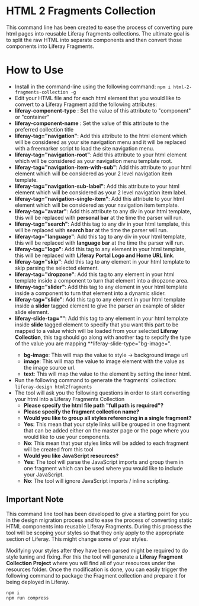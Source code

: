 # HTML 2 Fragments Collection

This command line has been created to ease the process of converting pure html pages into reusable Liferay fragments collections. The ultimate goal is to split the raw HTML into separate components and then convert those components into Liferay Fragments.

# [](https://www.npmjs.com/package/html-2-fragments-collection#how-to-use)**How to Use**

- Install in the command-line using the following command:
    `npm i html-2-fragments-collection -g`
- Edit your HTML file and for each html element that you would like to convert to a Liferay Fragment add the following attributes:
- **liferay-component-type** : Set the value of this attribute to "component" or "container"
- **liferay-component-name** : Set the value of this attribute to the preferred collection title
- **liferay-tag="navigation"**: Add this attribute to the html element which will be considered as your site navigation menu and it will be replaced with a freemarker script to load the site navigation menu.
- **liferay-tag="navigation-root"**: Add this attribute to your html element which will be considered as your navigation menu template root.
- **liferay-tag="navigation-item-with-sub"**: Add this attribute to your html element which will be considered as your 2 level navigation item template.
- **liferay-tag="navigation-sub-label"**: Add this attribute to your html element which will be considered as your 2 level navigation item label.
- **liferay-tag="navigation-single-item"**: Add this attribute to your html element which will be considered as your navigation item template.
- **liferay-tag="avatar"**: Add this attribute to any div in your html template, this will be replaced with **personal bar** at the time the parser will run.
- **liferay-tag="search"**: Add this tag to any div in your html template, this will be replaced with **search bar** at the time the parser will run.
- **liferay-tag="language"**: Add this tag to any div in your html template, this will be replaced with **language bar** at the time the parser will run.
- **liferay-tag="logo"**: Add this tag to any element in your html template, this will be replaced with **Liferay Portal Logo and Home URL link**.
- **liferay-tag="skip"**: Add this tag to any element in your html template to skip parsing the selected element.
- **liferay-tag="dropzone"**: Add this tag to any element in your html template inside a component to turn that element into a dropzone area.
- **liferay-tag="slider"**: Add this tag to any element in your html template inside a component to turn that element into a dynamic slider.
- **liferay-tag="slide"**: Add this tag to any element in your html template inside a **slider** tagged element to give the parser an example of slider slide element.
- **liferay-slide-tag="<property name>"**: Add this tag to any element in your html template inside **slide** tagged element to specify that you want this part to be mapped to a value which will be loaded from your selected **Liferay Collection**, this tag should go along with another tag to sepcify the type of the value you are mapping **liferay-slide-type="bg-image=<Type>".
  - **bg-image**: This will map the value to style -> background image url
  - **image**: This will map the value to image element with the value as the image source url.
  - **text**: This will map the value to the element by setting the inner html.
- Run the following command to generate the fragments' collection:  
    `liferay-design html2fragments`
- The tool will ask you the following questions in order to start converting your html into a Liferay Fragments Collection
  -   **Please specify the html file path "full path is required"?**
  -   **Please specify the fragment collection name?**
  -   **Would you like to group all styles referencing in a single fragment?**
    -   **Yes**: This mean that your style links will be grouped in one fragment that can be added either on the master page or the page where you would like to use your components.
    -   **No**: This mean that your styles links will be added to each fragment will be created from this tool
  -   **Would you like JavaScript resources?**
    -   **Yes**: The tool will parse the JavaScript imports and group them in one fragment which can be used where you would like to include your JavaScript.
    -   **No**: The tool will ignore JavaScript imports / inline scripting.

## **Important Note**

This command line tool has been developed to give a starting point for you in the design migration process and to ease the process of converting static HTML components into reusable Liferay Fragments. During this process the tool will be scoping your styles so that they only apply to the appropriate section of Liferay. This might change some of your styles.

Modifying your styles after they have been parsed might be required to do style tuning and fixing. For this the tool will generate a **Liferay Fragment Collection Project** where you will find all of your resources under the resources folder. Once the modification is done, you can easily trigger the following command to package the Fragment collection and prepare it for being deployed in Liferay.

`npm i`  
`npm run compress`